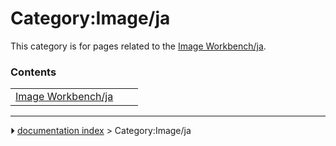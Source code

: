 # Category:Image/ja
This category is for pages related to the [Image Workbench/ja](Image_Workbench/ja.md).

### Contents

|     |     |     |
| --- | --- | --- |
| [Image Workbench/ja](Image_Workbench/ja.md) |



---
⏵ [documentation index](../README.md) > Category:Image/ja
